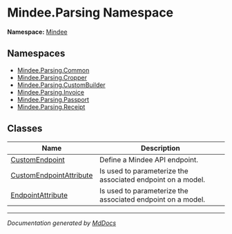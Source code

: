 ﻿<!--  
  <auto-generated>   
    The contents of this file were generated by a tool.  
    Changes to this file may be list if the file is regenerated  
  </auto-generated>   
-->

# Mindee.Parsing Namespace

**Namespace:** [Mindee](../index.md)  

## Namespaces

- [Mindee.Parsing.Common](Common/index.md)
- [Mindee.Parsing.Cropper](Cropper/index.md)
- [Mindee.Parsing.CustomBuilder](CustomBuilder/index.md)
- [Mindee.Parsing.Invoice](Invoice/index.md)
- [Mindee.Parsing.Passport](Passport/index.md)
- [Mindee.Parsing.Receipt](Receipt/index.md)

## Classes

| Name                                                        | Description                                                 |
| ----------------------------------------------------------- | ----------------------------------------------------------- |
| [CustomEndpoint](CustomEndpoint/index.md)                   | Define a Mindee API endpoint.                               |
| [CustomEndpointAttribute](CustomEndpointAttribute/index.md) | Is used to parameterize the associated endpoint on a model. |
| [EndpointAttribute](EndpointAttribute/index.md)             | Is used to parameterize the associated endpoint on a model. |

___

*Documentation generated by [MdDocs](https://github.com/ap0llo/mddocs)*

